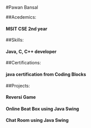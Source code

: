 #Pawan Bansal


##Acedemics:
####	MSIT CSE 2nd year


##Skills:
####	Java, C, C++ developer


##Certifications:
####	java certification from Coding Blocks


##Projects:
####	Reversi Game
####	Online Beat Box using Java Swing
####	Chat Room using Java Swing